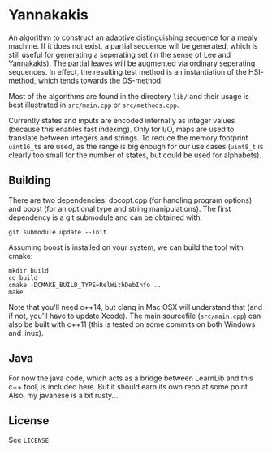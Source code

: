 Yannakakis
==========

An algorithm to construct an adaptive distinguishing sequence for a mealy
machine. If it does not exist, a partial sequence will be generated, which is
still useful for generating a seperating set (in the sense of Lee and
Yannakakis). The partial leaves will be augmented via ordinary seperating
sequences. In effect, the resulting test method is an instantiation of the HSI-
method, which tends towards the DS-method.

Most of the algorithms are found in the directory `lib/` and their usage is best
illustrated in `src/main.cpp` or `src/methods.cpp`.

Currently states and inputs are encoded internally as integer values (because
this enables fast indexing). Only for I/O, maps are used to translate between
integers and strings. To reduce the memory footprint `uint16_t`s are used, as
the range is big enough for our use cases (`uint8_t` is clearly too small for
the number of states, but could be used for alphabets).


## Building

There are two dependencies: docopt.cpp (for handling program options) and boost
(for an optional type and string manipulations). The first dependency is a git
submodule and can be obtained with:

```
git submodule update --init
```

Assuming boost is installed on your system, we can build the tool with cmake:

```
mkdir build
cd build
cmake -DCMAKE_BUILD_TYPE=RelWithDebInfo ..
make
```

Note that you'll need c++14, but clang in Mac
OSX will understand that (and if not, you'll have to update Xcode). The main
sourcefile (`src/main.cpp`) can also be built with c++11 (this is tested on some
commits on both Windows and linux).


## Java

For now the java code, which acts as a bridge between LearnLib and this c++ 
tool, is included here. But it should earn its own repo at some point. Also, my 
javanese is a bit rusty...


## License

See `LICENSE`
